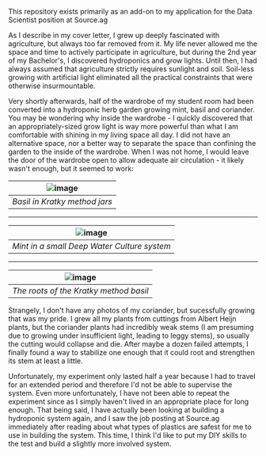This repository exists primarily as an add-on to my application for the Data Scientist position at Source.ag

As I describe in my cover letter, I grew up deeply fascinated with agriculture, but always too far removed from it. My life never allowed me the space and time to actively participate in agriculture, but during the 2nd year of my Bachelor's, I discovered hydroponics and grow lights. Until then, I had always assumed that agriculture strictly requires sunlight and soil. Soil-less growing with artificial light eliminated all the practical constraints that were otherwise insurmountable. 

Very shortly afterwards, half of the wardrobe of my student room had been converted into a hydroponic herb garden growing mint, basil and coriander. You may be wondering why inside the wardrobe - I quickly discovered that an appropriately-sized grow light is way more powerful than what I am comfortable with shining in my living space all day. I did not have an alternative space, nor a better way to separate the space than confining the garden to the inside of the wardrobe. When I was not home, I would leave the door of the wardrobe open to allow adequate air circulation - it likely wasn't enough, but it seemed to work:

| ![image](https://user-images.githubusercontent.com/962953/219065489-eb2e4ab3-6d5c-4d32-8473-68b270bb99f6.png) | 
|:--:| 
| *Basil in Kratky method jars* |

---

| ![image](https://user-images.githubusercontent.com/962953/219065539-384e4eca-b6f9-4d10-82c9-e35dfde41d8f.png) | 
|:--:| 
| *Mint in a small Deep Water Culture system* |

---

| ![image](https://user-images.githubusercontent.com/962953/219065652-8c16c9c9-1970-43b4-8349-e96335de945f.png) | 
|:--:| 
| *The roots of the Kratky method basil* |

Strangely, I don't have any photos of my coriander, but sucessfully growing that was my pride. I grew all my plants from cuttings from Albert Heijn plants, but the coriander plants had incredibly weak stems (I am presuming due to growing under insufficient light, leading to leggy stems), so usually the cutting would collapse and die. After maybe a dozen failed attempts, I finally found a way to stabilize one enough that it could root and strengthen its stem at least a little.

Unfortunately, my experiment only lasted half a year because I had to travel for an extended period and therefore I'd not be able to supervise the system. Even more unfortunately, I have not been able to repeat the experiment since as I simply haven't lived in an appropriate place for long enough. That being said, I have actually been looking at building a hydroponic system again, and I saw the job posting at Source.ag immediately after reading about what types of plastics are safest for me to use in building the system. This time, I think I'd like to put my DIY skills to the test and build a slightly more involved system.
